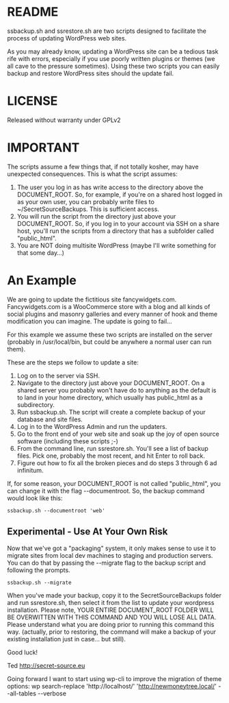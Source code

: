 # README #

ssbackup.sh and ssrestore.sh are two scripts designed to facilitate the process of updating WordPress web sites.

As you may already know, updating a WordPress site can be a tedious task rife with errors, especially if you use poorly written plugins or themes (we all cave to the pressure sometimes). Using these two scripts you can easily backup and restore WordPress sites should the update fail.

# LICENSE #
Released without warranty under GPLv2

# IMPORTANT #
The scripts assume a few things that, if not totally kosher, may have unexpected consequences. This is what the script assumes:

1. The user you log in as has write access to the directory above the DOCUMENT_ROOT. So, for example, if you're on a shared host logged in as your own user, you can probably write files to ~/SecretSourceBackups. This is sufficient access.
2. You will run the script from the directory just above your DOCUMENT_ROOT. So, if you log in to your account via SSH on a share host, you'll run the scripts from a directory that has a subfolder called "public_html".
3. You are NOT doing multisite WordPress (maybe I'll write something for that some day…)

# An Example #

We are going to update the fictitious site fancywidgets.com. Fancywidgets.com is a WooCommerce store with a blog and all kinds of social plugins and masonry galleries and every manner of hook and theme modification you can imagine. The update is going to fail…

For this example we assume these two scripts are installed on the server (probably in /usr/local/bin, but could be anywhere a normal user can run them).

These are the steps we follow to update a site:

1. Log on to the server via SSH.
2. Navigate to the directory just above your DOCUMENT_ROOT. On a shared server you probably won't have do to anything as the default is to land in your home directory, which usually has public_html as a subdirectory.
3. Run ssbackup.sh. The script will create a complete backup of your database and site files.
4. Log in to the WordPress Admin and run the updaters.
5. Go to the front end of your web site and soak up the joy of open source software (including these scripts ;-)
6. From the command line, run ssrestore.sh. You'll see a list of backup files. Pick one, probably the most recent, and hit Enter to roll back.
7. Figure out how to fix all the broken pieces and do steps 3 through 6 ad infinitum.

If, for some reason, your DOCUMENT_ROOT is not called "public_html", you can change it with the flag --documentroot. So, the backup command would look like this:

```
ssbackup.sh --documentroot 'web'
```

## Experimental - Use At Your Own Risk ##

Now that we've got a "packaging" system, it only makes sense to use it to migrate sites from local dev machines to staging and production servers. You can do that by passing the --migrate flag to the backup script and following the prompts.

```
ssbackup.sh --migrate
```

When you've made your backup, copy it to the SecretSourceBackups folder and run ssrestore.sh, then select it from the list to update your wordpress installation. Please note, YOUR ENTIRE DOCUMENT_ROOT FOLDER WILL BE OVERWITTEN WITH THIS COMMAND AND YOU WILL LOSE ALL DATA. Please understand what you are doing prior to running this command this way. (actually, prior to restoring, the command will make a backup of your existing installation just in case… but still).

Good luck!

Ted
http://secret-source.eu

Going forward I want to start using wp-cli to improve the migration of theme options:
wp search-replace 'http://localhost/' 'http://newmoneytree.local/' --all-tables --verbose